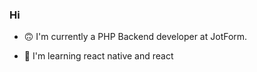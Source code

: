 ### Hi

- 🙃 I'm currently a PHP Backend developer at JotForm.
  
- 🌱 I'm learning react native and react

